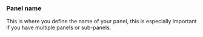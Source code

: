 ### Panel name
This is where you define the name of your panel, this is especially important if you have multiple panels or sub-panels.